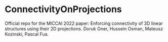 # ConnectivityOnProjections

Official repo for the MICCAI 2022 paper: Enforcing connectivity of 3D linear structures using their 2D projections. Doruk Oner, Hussein Osman, Mateusz Kozinski, Pascal Fua.

